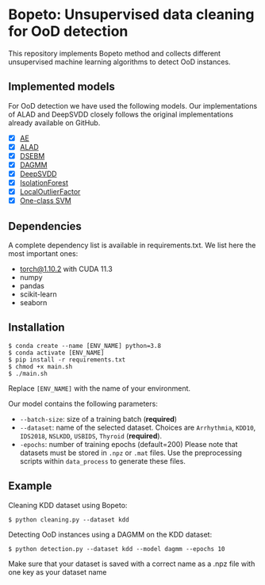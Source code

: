 # Bopeto: Unsupervised data cleaning for OoD detection
This repository implements Bopeto method and collects different unsupervised machine learning algorithms to detect OoD instances.
## Implemented models
For OoD detection we have used the following models. Our implementations of ALAD and DeepSVDD closely follows the original implementations already available on GitHub.
- [x] [AE]()
- [x] [ALAD]()
- [x] [DSEBM]()
- [x] [DAGMM]()
- [x] [DeepSVDD]()
- [x] [IsolationForest]()
- [x] [LocalOutlierFactor]()
- [x] [One-class SVM]()

## Dependencies
A complete dependency list is available in requirements.txt.
We list here the most important ones:
- torch@1.10.2 with CUDA 11.3
- numpy
- pandas
- scikit-learn
- seaborn

## Installation
```
$ conda create --name [ENV_NAME] python=3.8
$ conda activate [ENV_NAME]
$ pip install -r requirements.txt
$ chmod +x main.sh
$ ./main.sh
```
Replace `[ENV_NAME]` with the name of your environment.


Our model contains the following parameters:
- `--batch-size`: size of a training batch (**required**)
- `--dataset`: name of the selected dataset. Choices are `Arrhythmia`, `KDD10`, `IDS2018`, `NSLKDD`, `USBIDS`, `Thyroid` (**required**).
- `-epochs`: number of training epochs (default=200)
Please note that datasets must be stored in `.npz` or `.mat` files. Use the preprocessing scripts within `data_process`
to generate these files.

## Example
Cleaning KDD dataset using Bopeto:
```
$ python cleaning.py --dataset kdd 
```
Detecting OoD instances using a DAGMM on the KDD dataset:
```
$ python detection.py --dataset kdd --model dagmm --epochs 10
```
Make sure that your dataset is saved with a correct name as a .npz file with one key as your dataset name
